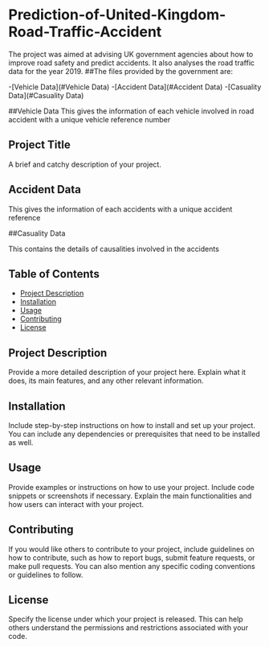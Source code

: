 # Prediction-of-United-Kingdom-Road-Traffic-Accident
The project was aimed at advising UK government agencies about how to improve road safety and predict accidents. It also analyses the road traffic data for the year 2019. ##The files provided by the government are:

-[Vehicle Data](#Vehicle Data)
-[Accident Data](#Accident Data)
-[Casuality Data](#Casuality Data)

##Vehicle Data
This gives the information of each vehicle involved in road accident with a unique vehicle reference number


## Project Title

A brief and catchy description of your project.

## Accident Data
This gives the information of each accidents with a unique accident reference

##Casuality Data

This contains the details of causalities involved in the accidents

## Table of Contents

- [Project Description](#project-description)
- [Installation](#installation)
- [Usage](#usage)
- [Contributing](#contributing)
- [License](#license)

## Project Description

Provide a more detailed description of your project here. Explain what it does, its main features, and any other relevant information.

## Installation

Include step-by-step instructions on how to install and set up your project. You can include any dependencies or prerequisites that need to be installed as well.

## Usage

Provide examples or instructions on how to use your project. Include code snippets or screenshots if necessary. Explain the main functionalities and how users can interact with your project.

## Contributing

If you would like others to contribute to your project, include guidelines on how to contribute, such as how to report bugs, submit feature requests, or make pull requests. You can also mention any specific coding conventions or guidelines to follow.

## License

Specify the license under which your project is released. This can help others understand the permissions and restrictions associated with your code.



